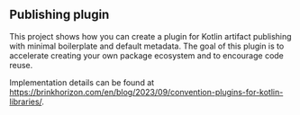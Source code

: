 ## Publishing plugin

This project shows how you can create a plugin for Kotlin artifact publishing with minimal boilerplate and default metadata. 
The goal of this plugin is to accelerate creating your own package ecosystem and to encourage code reuse.

Implementation details can be found at https://brinkhorizon.com/en/blog/2023/09/convention-plugins-for-kotlin-libraries/.